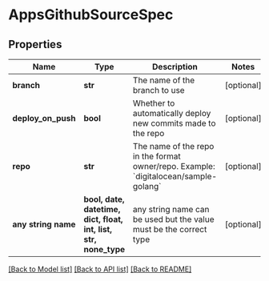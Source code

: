 # AppsGithubSourceSpec


## Properties
Name | Type | Description | Notes
------------ | ------------- | ------------- | -------------
**branch** | **str** | The name of the branch to use | [optional] 
**deploy_on_push** | **bool** | Whether to automatically deploy new commits made to the repo | [optional] 
**repo** | **str** | The name of the repo in the format owner/repo. Example: &#x60;digitalocean/sample-golang&#x60; | [optional] 
**any string name** | **bool, date, datetime, dict, float, int, list, str, none_type** | any string name can be used but the value must be the correct type | [optional]

[[Back to Model list]](../README.md#documentation-for-models) [[Back to API list]](../README.md#documentation-for-api-endpoints) [[Back to README]](../README.md)



